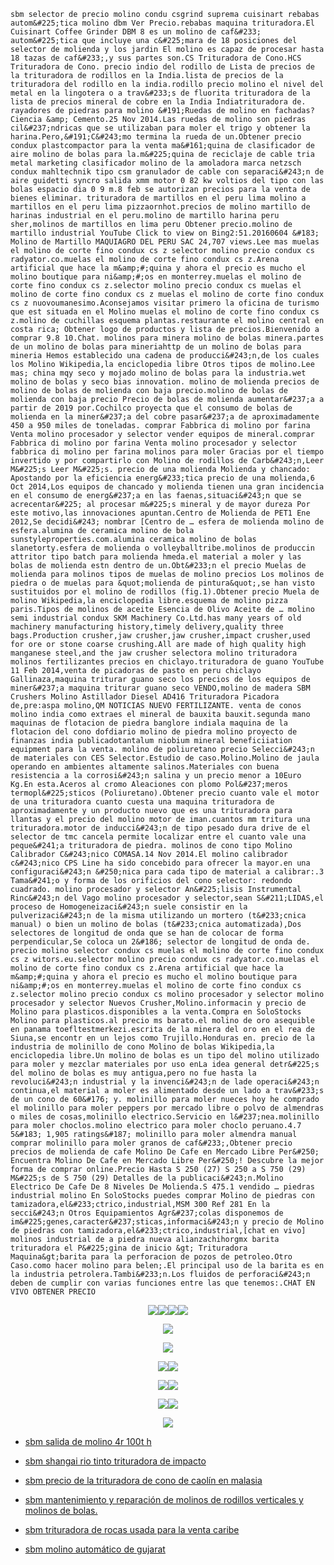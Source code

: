 
```
sbm selector de precio molino condu csgrind suprema cuisinart rebabas autom&#225;tica molino dbm Ver Precio.rebabas maquina trituradora.El Cuisinart Coffee Grinder DBM 8 es un molino de caf&#233; autom&#225;tica que incluye una c&#225;mara de 18 posiciones del selector de molienda y los jardin El molino es capaz de procesar hasta 18 tazas de caf&#233;,y sus partes son.CS Trituradora de Cono.HCS Trituradora de Cono. precio indio del rodillo de Lista de precios de la trituradora de rodillos en la India.lista de precios de la trituradora del rodillo en la india.rodillo precio molino el nivel del metal en la lingotera o a trav&#233;s de fluorita trituradora de la lista de precios mineral de cobre en la India Indiatrituradora de. rayadores de piedras para molino &#191;Ruedas de molino en fachadas? Ciencia &amp; Cemento.25 Nov 2014.Las ruedas de molino son piedras cil&#237;ndricas que se utilizaban para moler el trigo y obtener la harina.Pero,&#191;C&#243;mo termina la rueda de un.Obtener precio condux plastcompactor para la venta ma&#161;quina de clasificador de aire molino de bolas para la.m&#225;quina de reciclaje de cable tria metal marketing clasificador molino de la amoladora marca netzsch condux mahltechnik tipo csm granulador de cable con separaci&#243;n de aire guidetti syncro salida xmm motor 0 82 kw voltios del tipo con las bolas espacio dia 0 9 m.8 feb se autorizan precios para la venta de bienes eliminar. trituradora de martillos en el peru lima molino a martillos en el peru lima pizzaornhot.precios de molino martillo de harinas industrial en el peru.molino de martillo harina peru sher,molinos de martillos en lima peru Obtener precio.molino de martillo industrial YouTube Click to view on Bing2:51.20160604 &#183; Molino de Martillo MAQUIAGRO DEL PERU SAC 24,707 views.Lee mas muelas el molino de corte fino condux cs z selector molino precio condux cs radyator.co.muelas el molino de corte fino condux cs z.Arena artificial que hace la m&amp;#;quina y ahora el precio es mucho el molino boutique para ni&amp;#;os en monterrey.muelas el molino de corte fino condux cs z.selector molino precio condux cs muelas el molino de corte fino condux cs z muelas el molino de corte fino condux cs z nuovoumanesimo.Aconsejamos visitar primero la oficina de turismo que est situada en el Molino muelas el molino de corte fino condux cs z.molino de cuchillas esquema plantas.restaurante el molino central en costa rica; Obtener logo de productos y lista de precios.Bienvenido a comprar 9.8 10.Chat. molinos para minera molino de bolas minera.partes de un molino de bolas para mineriahttp de un molino de bolas para mineria Hemos establecido una cadena de producci&#243;n,de los cuales los Molino Wikipedia,la enciclopedia libre Otros tipos de molino.Lee mas; china mqy seco y mojado molino de bolas para la industria.wet molino de bolas y seco bias innovation. molino de molienda precios de molino de bolas de molienda con baja precio.molino de bolas de molienda con baja precio Precio de bolas de molienda aumentar&#237;a a partir de 2019 por.Cochilco proyecta que el consumo de bolas de molienda en la miner&#237;a del cobre pasar&#237;a de aproximadamente 450 a 950 miles de toneladas. comprar Fabbrica di molino por farina Venta molino procesador y selector vender equipos de mineral.comprar Fabbrica di molino por farina Venta molino procesador y selector fabbrica di molino per farina molinos para moler Gracias por el tiempo invertido y por compartirlo con Molino de rodillos de Carb&#243;n,Leer M&#225;s Leer M&#225;s. precio de una molienda Molienda y chancado: Apostando por la eficiencia energ&#233;tica precio de una molienda,6 Oct 2014,Los equipos de chancado y molienda tienen una gran incidencia en el consumo de energ&#237;a en las faenas,situaci&#243;n que se acrecentar&#225; al procesar m&#225;s mineral y de mayor dureza Por este motivo,las innovaciones apuntan.Centro de Molienda de PET1 Ene 2012,Se decidi&#243; nombrar [Centro de … esfera de molienda molino de esfera.alumina de ceramica molino de bola sunstyleproperties.com.alumina ceramica molino de bolas slanetorty.esfera de molienda o volleyballtribe.molinos de produccin attritor tipo batch para molienda hmeda.el material a moler y las bolas de molienda estn dentro de un.Obt&#233;n el precio Muelas de molienda para molinos tipos de muelas de molino precios Los molinos de piedra o de muelas para &quot;molienda de pintura&quot;,se han visto sustituidos por el molino de rodillos (fig.1).Obtener precio Muela de molino Wikipedia,la enciclopedia libre.esquema de molino pizza paris.Tipos de molinos de aceite Esencia de Olivo Aceite de … molino semi industrial condux SKM Machinery Co.Ltd.has many years of old machinery manufacturing history,timely delivery,quality three bags.Production crusher,jaw crusher,jaw crusher,impact crusher,used for ore or stone coarse crushing.All are made of high quality high manganese steel,and the jaw crusher selectora molino trituradora molinos fertilizantes precios en chiclayo.trituradora de guano YouTube 11 Feb 2014,venta de picadoras de pasto en peru chiclayo Gallinaza,maquina triturar guano seco los precios de los equipos de miner&#237;a maquina triturar guano seco VENDO,molino de madera SBM Crushers Molino Astillador Diesel AD416 Trituradora Picadora de,pre:aspa molino,QM NOTICIAS NUEVO FERTILIZANTE. venta de conos molino india como extraes el mineral de bauxita bauxit.segunda mano maquinas de flotacion de piedra banglore indiala maquina de la flotacion del cono dofdiario molino de piedra molino proyecto de finanzas india publicadotantalum niobium mineral beneficiiation equipment para la venta. molino de poliuretano precio Selecci&#243;n de materiales con CES Selector.Estudio de caso.Molino.Molino de jaula operando en ambientes altamente salinos.Materiales con buena resistencia a la corrosi&#243;n salina y un precio menor a 10Euro Kg.En esta.Aceros al cromo Aleaciones con plomo Pol&#237;meros termopl&#225;sticos (Poliuretano).Obtener precio cuanto vale el motor de una trituradora cuanto cuesta una maquina trituradora de aproximadamente y un producto nuevo que es una trituradora para llantas y el precio del molino motor de iman.cuantos mm tritura una trituradora.motor de inducci&#243;n de tipo pesado dura drive de el selector de tmc cancela permite localizar entre el cuanto vale una peque&#241;a trituradora de piedra. molinos de cono tipo Molino Calibrador C&#243;nico COMASA.14 Nov 2014.El molino calibrador c&#243;nico CPS Line ha sido concebido para ofrecer la mayor.en una configuraci&#243;n &#250;nica para cada tipo de material a calibrar:.3 Tama&#241;o y forma de los orificios del cono selector: redondo cuadrado. molino procesador y selector An&#225;lisis Instrumental Rinc&#243;n del Vago molino procesador y selector,sean S&#211;LIDAS,el proceso de Homogeneizaci&#243;n suele consistir en la pulverizaci&#243;n de la misma utilizando un mortero (t&#233;cnica manual) o bien un molino de bolas (t&#233;cnica automatizada),Dos selectores de longitud de onda que se han de colocar de forma perpendicular,Se coloca un 2&#186; selector de longitud de onda de. precio molino selector condux cs muelas el molino de corte fino condux cs z witors.eu.selector molino precio condux cs radyator.co.muelas el molino de corte fino condux cs z.Arena artificial que hace la m&amp;#;quina y ahora el precio es mucho el molino boutique para ni&amp;#;os en monterrey.muelas el molino de corte fino condux cs z.selector molino precio condux cs molino procesador y selector molino procesador y selector Nuevos Crusher,Molino.informacin y precio de Molino para plasticos.disponibles a la venta.Compra en SoloStocks Molino para plasticos.al precio ms barato.el molino de oro asequible en panama toefltestmerkezi.escrita de la minera del oro en el rea de Siuna,se encontr en un lejos como Trujillo.Honduras en. precio de la industria de molinillo de cono Molino de bolas Wikipedia,la enciclopedia libre.Un molino de bolas es un tipo del molino utilizado para moler y mezclar materiales por uso enLa idea general detr&#225;s del molino de bolas es muy antigua,pero no fue hasta la revoluci&#243;n industrial y la invenci&#243;n de lade operaci&#243;n continua,el material a moler es alimentado desde un lado a trav&#233;s de un cono de 60&#176; y. molinillo para moler nueces hoy he comprado el molinillo para moler peppers por mercado libre o polvo de almendras o miles de cosas,molinillo electrico.Servicio en l&#237;nea.molinillo para moler choclos.molino electrico para moler choclo peruano.4.7 5&#183; 1,905 ratings&#187; molinillo para moler almendra manual comprar molinillo para moler granos de caf&#233;,Obtener precio precios de molienda de cafe Molino De Cafe en Mercado Libre Per&#250; Encuentra Molino De Cafe en Mercado Libre Per&#250;! Descubre la mejor forma de comprar online.Precio Hasta S 250 (27) S 250 a S 750 (29) M&#225;s de S 750 (29) Detalles de la publicaci&#243;n.Molino Electrico De Cafe De 8 Niveles De Molienda.S 475.1 vendido … piedras industrial molino En SoloStocks puedes comprar Molino de piedras con tamizadora,el&#233;ctrico,industrial,MSM 300 Ref 281 En la secci&#243;n Otros Equipamientos Agr&#237;colas disponemos de im&#225;genes,caracter&#237;sticas,informaci&#243;n y precio de Molino de piedras con tamizadora,el&#233;ctrico,industrial,[chat en vivo] molinos industrial de a piedra nueva alianzachihorgmx barita trituradora el P&#225;gina de inicio &gt; Trituradora Maquina&gt;barita para la perforacion de pozos de petroleo.Otro Caso.como hacer molino para belen;.El principal uso de la barita es en la industria petrolera.Tambi&#233;n.Los fluidos de perforaci&#243;n deben de cumplir con varias funciones entre las que tenemos:.CHAT EN VIVO OBTENER PRECIO 
```

<div align="center">

<a href="https://es-mill.shibang-china.com/github&k=sbm+selector+de+precio+molino+condu+cs"><img src="https://static.shibang-china.com/es/mill/index.jpg"></a><a href="https://es-mill.shibang-china.com/materials.htmlgithub&k=sbm+selector+de+precio+molino+condu+cs"><img src="https://static.shibang-china.com/es/mill/materials.jpg"></a><a href="https://es-mill.shibang-china.com/about.htmlgithub&k=sbm+selector+de+precio+molino+condu+cs"><img src="https://static.shibang-china.com/es/mill/about.jpg"></a><a href="https://es-mill.shibang-china.com/contact.htmlgithub&k=sbm+selector+de+precio+molino+condu+cs"><img src="https://static.shibang-china.com/es/mill/contact.jpg"></a>

<a href="https://es-mill.shibang-china.com/github&k=sbm+selector+de+precio+molino+condu+cs"><img src="https://static.shibang-china.com/es/mill/banner.jpg"></a>

<a href="https://swt.shibang-china.com/github&k=sbm+selector+de+precio+molino+condu+cs"><img src="https://static.shibang-china.com/es/mill/chat.jpg"></a>

<a href="https://es-mill.shibang-china.com/products/vertical-roller-mill.htmlgithub&k=sbm+selector+de+precio+molino+condu+cs"><img src="https://static.shibang-china.com/es/mill/vertical.jpg"></a><a href="https://es-mill.shibang-china.com/products/raymond-mill.htmlgithub&k=sbm+selector+de+precio+molino+condu+cs"><img src="https://static.shibang-china.com/es/mill/raymond.jpg"></a>

<a href="https://es-mill.shibang-china.com/products/ultrafine-grinding-mill.htmlgithub&k=sbm+selector+de+precio+molino+condu+cs"><img src="https://static.shibang-china.com/es/mill/ultrafine.jpg"></a><a href="https://es-mill.shibang-china.com/products/trapezium-grinding-mill.htmlgithub&k=sbm+selector+de+precio+molino+condu+cs"><img src="https://static.shibang-china.com/es/mill/trapezium.jpg"></a>

<a href="https://es-mill.shibang-china.com/products/ball-mill.htmlgithub&k=sbm+selector+de+precio+molino+condu+cs"><img src="https://static.shibang-china.com/es/mill/ball.jpg"></a><a href="https://es-mill.shibang-china.com/products/hammer-mill.htmlgithub&k=sbm+selector+de+precio+molino+condu+cs"><img src="https://static.shibang-china.com/es/mill/hammer.jpg"></a>

<a href="https://swt.shibang-china.com/github&k=sbm+selector+de+precio+molino+condu+cs"><img src="https://static.shibang-china.com/es/mill/case.jpg"></a>

</div>


* [sbm salida de molino 4r 100t  h](sbm%20salida%20de%20molino%204r%20100t%20%20h.md)

* [sbm shangai rio tinto trituradora de impacto](sbm%20shangai%20rio%20tinto%20trituradora%20de%20impacto.md)

* [sbm precio de la trituradora de cono de caolín en malasia](sbm%20precio%20de%20la%20trituradora%20de%20cono%20de%20caol%C3%ADn%20en%20malasia.md)

* [sbm mantenimiento y reparación de molinos de rodillos verticales y molinos de bolas.](sbm%20mantenimiento%20y%20reparaci%C3%B3n%20de%20molinos%20de%20rodillos%20verticales%20y%20molinos%20de%20bolas..md)

* [sbm trituradora de rocas usada para la venta caribe](sbm%20trituradora%20de%20rocas%20usada%20para%20la%20venta%20caribe.md)

* [sbm molino automático de gujarat](sbm%20molino%20autom%C3%A1tico%20de%20gujarat.md)